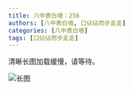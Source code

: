 ```yaml
---
title: 八中表白墙：256
authors: [八中表白墙, 口佔佔而步辵辵]
categories: [八中表白墙]
tags: [口佔佔而步辵辵]
---
```


清晰长图加载缓慢，请等待。

![长图](https://s1.ax1x.com/2023/07/18/pCTsDj1.jpg)